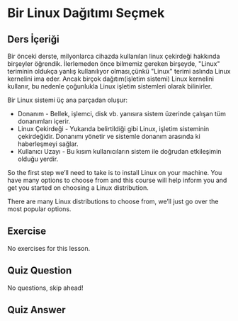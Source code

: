 # Bir Linux Dağıtımı Seçmek 

## Ders İçeriği

Bir önceki derste, milyonlarca cihazda kullanılan linux çekirdeği hakkında birşeyler öğrendik. İlerlemeden önce bilmemiz gereken birşeyde, "Linux" teriminin oldukça yanlış kullanılıyor olması,çünkü "Linux" terimi aslında Linux kernelini ima eder. Ancak birçok dağıtım(işletim sistemi) Linux kernelini kullanır, bu nedenle çoğunlukla Linux işletim sistemleri olarak bilinirler. 

Bir Linux sistemi üç ana parçadan oluşur:

<ul>
<li>Donanım - Bellek, işlemci, disk vb. yanısıra sistem üzerinde çalışan tüm donanımları içerir. </li>
<li>Linux Çekirdeği - Yukarıda belirtildiği gibi Linux, işletim sisteminin çekirdeğidir. Donanımı yönetir ve sistemle donanım arasında ki haberleşmeyi sağlar.</li>
<li>Kullanıcı Uzayı - Bu kısım kullanıcıların sistem ile doğrudan etkileşimin olduğu yerdir.</li>
</ul>

So the first step we’ll need to take is to install Linux on your machine. You have many options to choose from and this course will help inform you and get you started on choosing a Linux distribution. 

There are many Linux distributions to choose from, we’ll just go over the most popular options. 


## Exercise

No exercises for this lesson.

## Quiz Question

No questions, skip ahead!

## Quiz Answer
